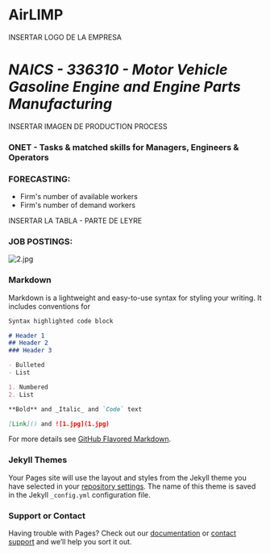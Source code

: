 # **AirLIMP**

INSERTAR LOGO DE LA EMPRESA

# _NAICS - 336310 - Motor Vehicle Gasoline Engine and Engine Parts Manufacturing_





INSERTAR IMAGEN DE PRODUCTION PROCESS

### ONET - Tasks & matched skills for Managers, Engineers & Operators

### FORECASTING:
- Firm's number of available workers
- Firm's number of demand workers

INSERTAR LA TABLA - PARTE DE LEYRE


### JOB POSTINGS:

![2.jpg](2.jpg)








### Markdown

Markdown is a lightweight and easy-to-use syntax for styling your writing. It includes conventions for

```markdown
Syntax highlighted code block

# Header 1
## Header 2
### Header 3

- Bulleted
- List

1. Numbered
2. List

**Bold** and _Italic_ and `Code` text

[Link]() and ![1.jpg](1.jpg)
```

For more details see [GitHub Flavored Markdown](https://guides.github.com/features/mastering-markdown/).

### Jekyll Themes

Your Pages site will use the layout and styles from the Jekyll theme you have selected in your [repository settings](https://github.com/Ainhoa-Urtasun-UPNA/hohr-project-group-assignment-airlimp/settings/pages). The name of this theme is saved in the Jekyll `_config.yml` configuration file.

### Support or Contact

Having trouble with Pages? Check out our [documentation](https://docs.github.com/categories/github-pages-basics/) or [contact support](https://support.github.com/contact) and we’ll help you sort it out.
